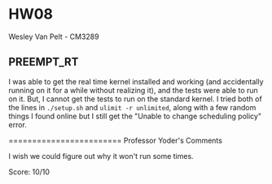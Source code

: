 # HW08
Wesley Van Pelt - CM3289

## PREEMPT_RT
I was able to get the real time kernel installed and working (and accidentally running on it for a while without realizing it), and the tests were able to run on it.  But, I cannot get the tests to run on the standard kernel.  I tried both of the lines in `./setup.sh` and `ulimit -r unlimited`, along with a few random things I found online but I still get the "Unable to change scheduling policy" error.

========================
Professor Yoder's Comments

I wish we could figure out why it won't run some times.

Score:  10/10